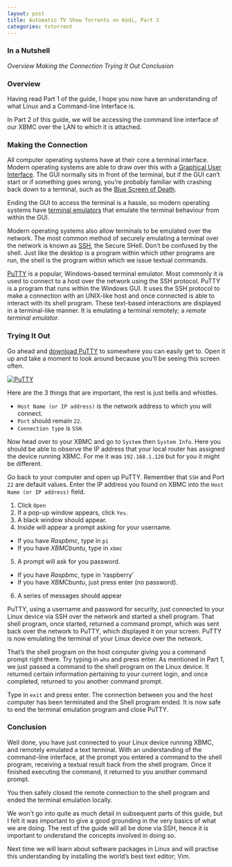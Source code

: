 ```yaml
---
layout: post
title: Automatic TV Show Torrents on Kodi, Part 2
categories: tvtorrent
---
```


### In a Nutshell
_Overview_
_Making the Connection_
_Trying It Out_
_Conclusion_

### Overview

Having read Part 1 of the guide, I hope you now have an understanding of what Linux and a Command-line Interface is.

In Part 2 of this guide, we will be accessing the command line interface of our XBMC over the LAN to which it is attached.

### Making the Connection

All computer operating systems have at their core a terminal interface. Modern operating systems are able to draw over this with a [Graphical User Interface](http://en.wikipedia.org/wiki/Graphical_user_interface). The GUI normally sits in front of the terminal, but if the GUI can’t start or if something goes wrong, you’re probably familiar with crashing back down to a terminal, such as the [Blue Screen of Death](http://en.wikipedia.org/wiki/Blue_Screen_of_Death).

Ending the GUI to access the terminal is a hassle, so modern operating systems have [terminal emulators](http://en.wikipedia.org/wiki/Terminal_emulator) that emulate the terminal behaviour from within the GUI.

Modern operating systems also allow terminals to be emulated over the network. The most common method of securely emulating a terminal over the network is known as [SSH](http://en.wikipedia.org/wiki/Secure_Shell), the Secure SHell. Don’t be confused by the shell. Just like the desktop is a program within which other programs are run, the shell is the program within which we issue textual commands.

[PuTTY](http://en.wikipedia.org/wiki/PuTTY) is a popular, Windows-based terminal emulator. Most commonly it is used to connect to a host over the network using the SSH protocol. PuTTY is a program that runs within the Windows GUI. It uses the SSH protocol to make a connection with an UNIX-like host and once connected is able to interact with its shell program. These text-based interactions are displayed in a terminal-like manner. It is emulating a terminal remotely; a _remote_ _terminal_ _emulator_.

### Trying It Out

Go ahead and [download PuTTY](http://the.earth.li/~sgtatham/putty/latest/x86/putty.exe) to somewhere you can easily get to. Open it up and take a moment to look around because you’ll be seeing this screen often.

[![PuTTY](https://raw.github.com/dancingborg/dancingborg.github.io/master/_content/PuTTY.jpg)](https://raw.github.com/dancingborg/dancingborg.github.io/master/_content/PuTTY.jpg)

Here are the 3 things that are important, the rest is just bells and whistles.
- `Host Name (or IP address)` is the network address to which you will connect.
- `Port` should remain `22`.
- `Connection type` is `SSH`.

Now head over to your XBMC and go to `System` then `System Info`. Here you should be able to observe the IP address that your local router has assigned the device running XBMC. For me it was `192.168.1.120` but for you it might be different.

Go back to your computer and open up PuTTY. Remember that `SSH` and Port `22` are default values. Enter the IP address you found on XBMC into the `Host Name (or IP address)` field.

1.  Click `Open`
2.  If a pop-up window appears, click `Yes`.
3.  A black window should appear.
4.  Inside will appear a prompt asking for your username.
  - If you have *Raspbmc*, type in `pi`
  - If you have *XBMCbuntu*, type in `xbmc`
5. A prompt will ask for you password.
  - If you have *Raspbmc*, type in ‘raspberry’
  - If you have *XBMCbuntu*, just press enter (no password).
6. A series of messages should appear

PuTTY, using a username and password for security, just connected to your Linux device via SSH over the network and started a shell program. That shell program, once started, returned a command prompt, which was sent back over the network to PuTTY, which displayed it on your screen. PuTTY is now emulating the terminal of your Linux device over the network.

That’s the shell program on the host computer giving you a command prompt right there. Try typing in `who` and press enter. As mentioned in Part 1, we just passed a command to the shell program on the Linux device. It returned certain information pertaining to your current login, and once completed, returned to you another command prompt.

Type in `exit` and press enter. The connection between you and the host computer has been terminated and the Shell program ended. It is now safe to end the terminal emulation program and close PuTTY.

### Conclusion

Well done, you have just connected to your Linux device running XBMC, and remotely emulated a text terminal. With an understanding of the command-line interface, at the prompt you entered a command to the shell program, receiving a textual result back from the shell program. Once it finished executing the command, it returned to you another command prompt.

You then safely closed the remote connection to the shell program and ended the terminal emulation locally.

We won’t go into quite as much detail in subsequent parts of this guide, but I felt it was important to give a good grounding in the very basics of what we are doing. The rest of the guide will all be done via SSH, hence it is important to understand the concepts involved in doing so.

Next time we will learn about software packages in Linux and will practise this understanding by installing the world’s best text editor; Vim.
